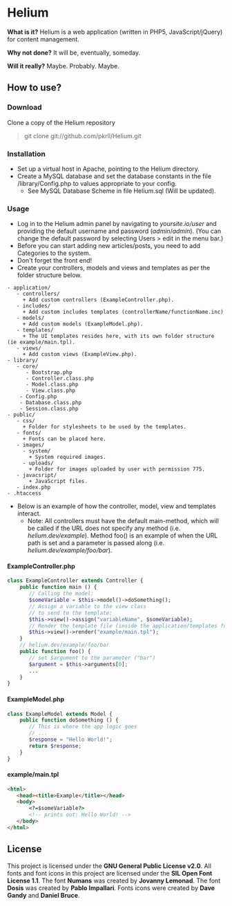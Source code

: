 # Helium
**What is it?**
Helium is a web application (written in PHP5, JavaScript/jQuery) for content management.

**Why not done?**
It will be, eventually, someday.

**Will it really?**
Maybe. Probably. Maybe.
## How to use?
### Download
Clone a copy of the Helium repository
   > git clone git://github.com/pkrll/Helium.git

### Installation
* Set up a virtual host in Apache, pointing to the Helium directory.
* Create a MySQL database and set the database constants in the file /library/Config.php to values appropriate to your config.
    * See MySQL Database Scheme in file Helium.sql (Will be updated).

### Usage
* Log in to the Helium admin panel by navigating to *yoursite.io/user* and providing the default username and password (*admin*/*admin*). (You can change the default password by selecting Users > edit in the menu bar.)
* Before you can start adding new articles/posts, you need to add Categories to the system.
* Don't forget the front end!
* Create your controllers, models and views and templates as per the folder structure below.
```
- application/
   - controllers/
     + Add custom controllers (ExampleController.php).
   - includes/
     + Add custom includes templates (controllerName/functionName.inc)
   - models/
     + Add custom models (ExampleModel.php).
   - templates/
     + The UI templates resides here, with its own folder structure (ie example/main.tpl).
   - views/
     + Add custom views (ExampleView.php).
- library/
   - core/
      - Bootstrap.php
      - Controller.class.php
      - Model.class.php
      - View.class.php
    - Config.php
    - Database.class.php
    - Session.class.php
- public/
   - css/
     + Folder for stylesheets to be used by the templates.
   - fonts/
     + Fonts can be placed here.
   - images/
     - system/
       + System required images.
     - uploads/
       + Folder for images uploaded by user with permission 775.
   - javacsript/
       + JavaScript files.
   - index.php
- .htaccess
```
* Below is an example of how the controller, model, view and templates interact.
    * Note: All controllers must have the default main-method, which will be called if the URL does not specify any method (i.e. *helium.dev/example*). Method foo() is an example of when the URL path is set and a parameter is passed along (i.e. *helium.dev/example/foo/bar*).

#### ExampleController.php
```php
class ExampleController extends Controller {
    public function main () {
       // Calling the model:
       $someVariable = $this->model()->doSomething();
       // Assign a variable to the view class
       // to send to the template:
       $this->view()->assign("variableName", $someVariable);
       // Render the template file (inside the application/templates folder):
       $this->view()->render("example/main.tpl");
    }
    // helium.dev/example/foo/bar
    public function foo() {
       // set $argument to the parameter ("bar")
       $argument = $this->arguments[0]; 
       ...
    }
}
```
#### ExampleModel.php
```php
class ExampleModel extends Model {
    public function doSomething () {
       // This is where the app logic goes
       // ...
       $response = "Hello World!";
       return $response;
    }
}
```
#### example/main.tpl
```html
<html>
   <head><title>Example</title></head>
   <body>
       <?=$someVariable?>
       <!-- prints out: Hello World! -->
   </body>
</html>
```
## License
This project is licensed under the **GNU General Public License v2.0**. All fonts and font icons in this project are licensed under the **SIL Open Font License 1.1**. The font **Numans** was created by **Jovanny Lemonad**. The font **Dosis** was created by **Pablo Impallari**. Fonts icons were created by **Dave Gandy** and **Daniel Bruce**.
